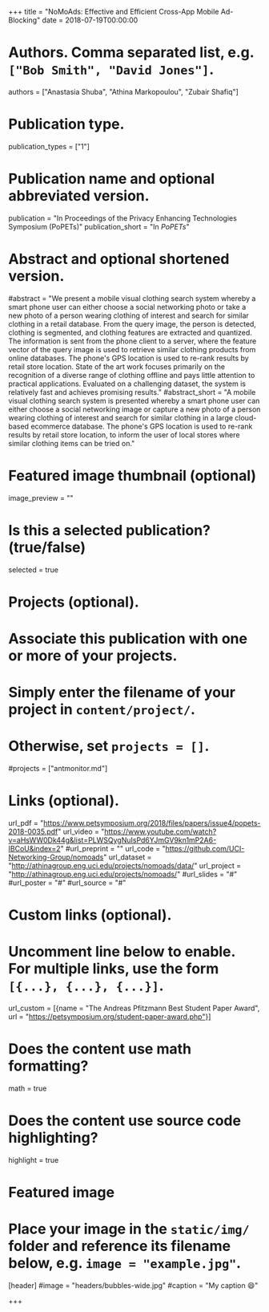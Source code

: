 +++
title = "NoMoAds: Effective and Efficient Cross-App Mobile Ad-Blocking"
date = 2018-07-19T00:00:00

# Authors. Comma separated list, e.g. `["Bob Smith", "David Jones"]`.
authors = ["Anastasia Shuba", "Athina Markopoulou", "Zubair Shafiq"]

# Publication type.
publication_types = ["1"]

# Publication name and optional abbreviated version.
publication = "In Proceedings of the Privacy Enhancing Technologies Symposium (PoPETs)"
publication_short = "In *PoPETs*"

# Abstract and optional shortened version.
#abstract = "We present a mobile visual clothing search system whereby a smart phone user can either choose a social networking photo or take a new photo of a person wearing clothing of interest and search for similar clothing in a retail database. From the query image, the person is detected, clothing is segmented, and clothing features are extracted and quantized. The information is sent from the phone client to a server, where the feature vector of the query image is used to retrieve similar clothing products from online databases. The phone's GPS location is used to re-rank results by retail store location. State of the art work focuses primarily on the recognition of a diverse range of clothing offline and pays little attention to practical applications. Evaluated on a challenging dataset, the system is relatively fast and achieves promising results."
#abstract_short = "A mobile visual clothing search system is presented whereby a smart phone user can either choose a social networking image or capture a new photo of a person wearing clothing of interest and search for similar clothing in a large cloud-based ecommerce database. The phone's GPS location is used to re-rank results by retail store location, to inform the user of local stores where similar clothing items can be tried on."

# Featured image thumbnail (optional)
image_preview = ""

# Is this a selected publication? (true/false)
selected = true

# Projects (optional).
#   Associate this publication with one or more of your projects.
#   Simply enter the filename of your project in `content/project/`.
#   Otherwise, set `projects = []`.
#projects = ["antmonitor.md"]

# Links (optional).
url_pdf = "https://www.petsymposium.org/2018/files/papers/issue4/popets-2018-0035.pdf"
url_video = "https://www.youtube.com/watch?v=aHsWW0Dk44g&list=PLWSQygNuIsPd6YJmGV9kn1mP2A6-IBCoU&index=2"
#url_preprint = ""
url_code = "https://github.com/UCI-Networking-Group/nomoads"
url_dataset = "http://athinagroup.eng.uci.edu/projects/nomoads/data/"
url_project = "http://athinagroup.eng.uci.edu/projects/nomoads/"
#url_slides = "#"
#url_poster = "#"
#url_source = "#"

# Custom links (optional).
#   Uncomment line below to enable. For multiple links, use the form `[{...}, {...}, {...}]`.
url_custom = [{name = "The Andreas Pfitzmann Best Student Paper Award", url = "https://petsymposium.org/student-paper-award.php"}]

# Does the content use math formatting?
math = true

# Does the content use source code highlighting?
highlight = true

# Featured image
# Place your image in the `static/img/` folder and reference its filename below, e.g. `image = "example.jpg"`.
[header]
#image = "headers/bubbles-wide.jpg"
#caption = "My caption :smile:"

+++
